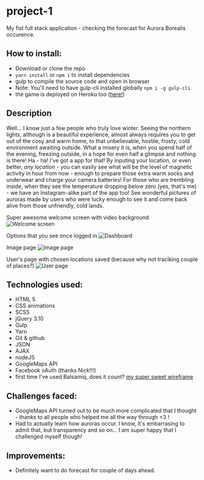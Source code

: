 # project-1

My fist full stack application - checking the forecast for Aurora Borealis occurence. 

## How to install:

* Download or clone the repo
* ```yarn install``` or ```npm i``` to install dependencies
* gulp to compile the source code and open in browser
* Note: You'll need to have gulp-cli installed globally ```npm i -g gulp-cli```
* the game is deployed on Heroku too ([here!](http://peaceful-peak-78688.herokuapp.com/))

## Description

Well... I know just a few people who truly love winter. Seeing the northern lights, although is a beautiful experience, almost always requires you to get out of the cosy and warm home, to that unbelievable, hostile, frosty, cold environment awaiting outside. What a misery it is, when you spend half of the evening, freezing outside, in a hope for even half a glimpse and nothing is there! Ha - ha! I've got a app for that! By inputing your location, or even better, _any location_ -  you can easily see what will be the level of magnetic activity in hour from now - enough to prepare those extra warm socks and underwear and charge your camera batteries! 
For those who are trembling inside, when they see the temperature dropping below zero (yes, that's me) - we have an Instagram-alike part of the app too! See wonderful pictures of auroras made by users who were lucky enough to see it and come back alive from those unfriendly, cold lands.

Super awesome welcome screen with video background
![Welcome screen](https://s3-eu-west-1.amazonaws.com/wdi27/Screen+Shot+2017-06-15+at+21.00.30.png)

Options that you see once logged in
![Dashboard](https://s3-eu-west-1.amazonaws.com/wdi27/Screen+Shot+2017-06-15+at+21.00.57.png)

Image page
![Image page](https://s3-eu-west-1.amazonaws.com/wdi27/Screen+Shot+2017-06-15+at+21.01.16.png)

User's page with chosen locations saved (because why not traciking couple of places?)
![User page](https://s3-eu-west-1.amazonaws.com/wdi27/Screen+Shot+2017-06-15+at+21.01.55.png)



## Technologies used:

* HTML 5
* CSS animations
* SCSS
* jQuery 3.10
* Gulp
* Yarn
* Git & github
* JSON
* AJAX
* nodeJS
* GoogleMaps API
* Facebook oAuth (thanks Nick!!!)
* first time I've used Balsamiq, does it count? [my super sweet wireframe](https://s3-eu-west-1.amazonaws.com/wdi27/Alex+makes+an+app.png)

## Challenges faced:

* GoogleMaps API turned out to be much more complicated that I thought - thanks to all people who helped me all the way through <3 !
* Had to actually learn how auroras occur. I know, it's embarrasing to admit that, but transparency and so on... I am super happy that I challenged myself though!

## Improvements:

* Definitely want to do forecast for couple of days ahead.



